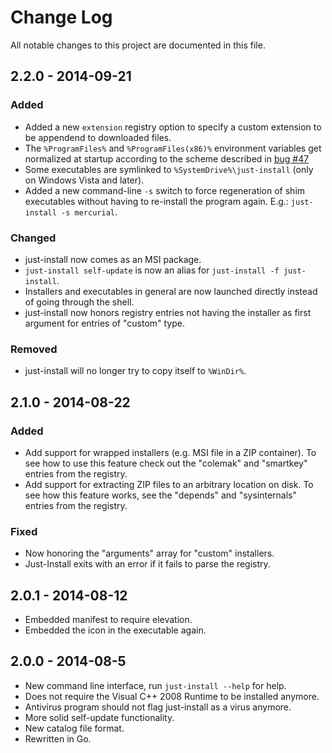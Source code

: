 # Change Log

All notable changes to this project are documented in this file.


## 2.2.0 - 2014-09-21

### Added

* Added a new `extension` registry option to specify a custom extension to be appendend to
  downloaded files.
* The `%ProgramFiles%` and `%ProgramFiles(x86)%` environment variables get normalized at startup
  according to the scheme described in
  [bug #47](https://github.com/lvillani/just-install/issues/47)
* Some executables are symlinked to `%SystemDrive%\just-install` (only on Windows Vista and later).
* Added a new command-line `-s` switch to force regeneration of shim executables without having to
  re-install the program again. E.g.: `just-install -s mercurial`.


### Changed

* just-install now comes as an MSI package.
* `just-install self-update` is now an alias for `just-install -f just-install`.
* Installers and executables in general are now launched directly instead of going through the
  shell.
* just-install now honors registry entries not having the installer as first argument for entries
  of "custom" type.


### Removed

* just-install will no longer try to copy itself to `%WinDir%`.


## 2.1.0 - 2014-08-22

### Added

* Add support for wrapped installers (e.g. MSI file in a ZIP container). To see how to use this
  feature check out the "colemak" and "smartkey" entries from the registry.
* Add support for extracting ZIP files to an arbitrary location on disk. To see how this feature
  works, see the "depends" and "sysinternals" entries from the registry.

### Fixed

* Now honoring the "arguments" array for "custom" installers.
* Just-Install exits with an error if it fails to parse the registry.


## 2.0.1 - 2014-08-12

* Embedded manifest to require elevation.
* Embedded the icon in the executable again.


## 2.0.0 - 2014-08-5

* New command line interface, run `just-install --help` for help.
* Does not require the Visual C++ 2008 Runtime to be installed anymore.
* Antivirus program should not flag just-install as a virus anymore.
* More solid self-update functionality.
* New catalog file format.
* Rewritten in Go.
